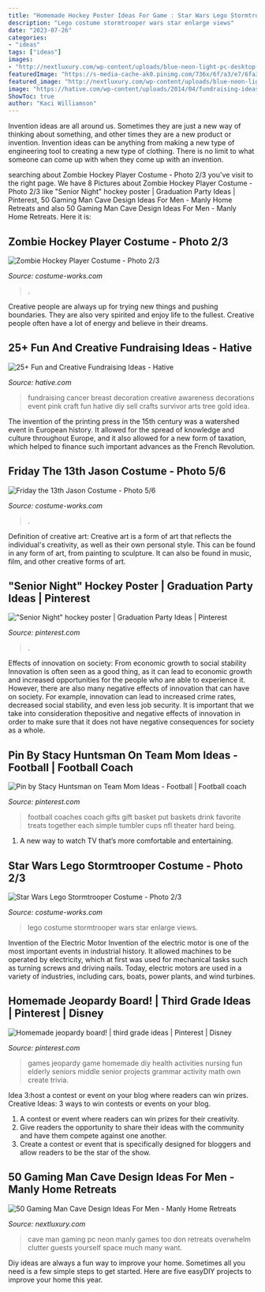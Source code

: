 ```yaml
---
title: "Homemade Hockey Poster Ideas For Game : Star Wars Lego Stormtrooper Costume"
description: "Lego costume stormtrooper wars star enlarge views"
date: "2023-07-26"
categories:
- "ideas"
tags: ["ideas"]
images:
- "http://nextluxury.com/wp-content/uploads/blue-neon-light-pc-desktop-gaming-man-cave.jpg"
featuredImage: "https://s-media-cache-ak0.pinimg.com/736x/6f/a3/e7/6fa3e7da4c65165c0a9bd23bd453e22b.jpg"
featured_image: "http://nextluxury.com/wp-content/uploads/blue-neon-light-pc-desktop-gaming-man-cave.jpg"
image: "https://hative.com/wp-content/uploads/2014/04/fundraising-ideas/21-breast-cancer-decoration.jpg"
ShowToc: true
author: "Kaci Williamson"
---
```



Invention ideas are all around us. Sometimes they are just a new way of thinking about something, and other times they are a new product or invention. Invention ideas can be anything from making a new type of engineering tool to creating a new type of clothing. There is no limit to what someone can come up with when they come up with an invention.

	

		
searching about Zombie Hockey Player Costume - Photo 2/3 you've visit to the right page. We have 8 Pictures about Zombie Hockey Player Costume - Photo 2/3 like &quot;Senior Night&quot; hockey poster | Graduation Party Ideas | Pinterest, 50 Gaming Man Cave Design Ideas For Men - Manly Home Retreats and also 50 Gaming Man Cave Design Ideas For Men - Manly Home Retreats. Here it is:
		
    
## Zombie Hockey Player Costume - Photo 2/3

<img loading=lazy src="https://photos.costume-works.com/full/zombie_hockey_player2.jpg" onerror="this.onerror=null;this.src='https://tse3.mm.bing.net/th?id=OIP.PuyRzYBbpyIAVZAUDWI53wHaJ3&amp;pid=15.1';" alt="Zombie Hockey Player Costume - Photo 2/3">

_Source: costume-works.com_

>. 

	

Creative people are always up for trying new things and pushing boundaries. They are also very spirited and enjoy life to the fullest. Creative people often have a lot of energy and believe in their dreams.

    
## 25+ Fun And Creative Fundraising Ideas - Hative

<img loading=lazy src="https://hative.com/wp-content/uploads/2014/04/fundraising-ideas/21-breast-cancer-decoration.jpg" onerror="this.onerror=null;this.src='https://tse2.mm.bing.net/th?id=OIP.jz0OSy2jNQtHOANugu0CBgHaDz&amp;pid=15.1';" alt="25+ Fun and Creative Fundraising Ideas - Hative">

_Source: hative.com_

>fundraising cancer breast decoration creative awareness decorations event pink craft fun hative diy sell crafts survivor arts tree gold idea. 

	

The invention of the printing press in the 15th century was a watershed event in European history. It allowed for the spread of knowledge and culture throughout Europe, and it also allowed for a new form of taxation, which helped to finance such important advances as the French Revolution.

    
## Friday The 13th Jason Costume - Photo 5/6

<img loading=lazy src="https://photos.costume-works.com/full/friday_the_13th_jason4.jpg" onerror="this.onerror=null;this.src='https://tse3.mm.bing.net/th?id=OIP.Onj5TyD2D7_Lc1mEXF_DUwHaLH&amp;pid=15.1';" alt="Friday the 13th Jason Costume - Photo 5/6">

_Source: costume-works.com_

>. 

	

Definition of creative art:
Creative art is a form of art that reflects the individual's creativity, as well as their own personal style. This can be found in any form of art, from painting to sculpture. It can also be found in music, film, and other creative forms of art.

    
## &quot;Senior Night&quot; Hockey Poster | Graduation Party Ideas | Pinterest

<img loading=lazy src="https://s-media-cache-ak0.pinimg.com/736x/6f/a3/e7/6fa3e7da4c65165c0a9bd23bd453e22b.jpg" onerror="this.onerror=null;this.src='https://tse3.mm.bing.net/th?id=OIP.Nz42qSBQc4secPJ8PTeK1gHaJ3&amp;pid=15.1';" alt="&quot;Senior Night&quot; hockey poster | Graduation Party Ideas | Pinterest">

_Source: pinterest.com_

>. 

	

Effects of innovation on society: From economic growth to social stability
Innovation is often seen as a good thing, as it can lead to economic growth and increased opportunities for the people who are able to experience it. However, there are also many negative effects of innovation that can have on society. For example, innovation can lead to increased crime rates, decreased social stability, and even less job security. It is important that we take into consideration thepositive and negative effects of innovation in order to make sure that it does not have negative consequences for society as a whole.

    
## Pin By Stacy Huntsman On Team Mom Ideas - Football | Football Coach

<img loading=lazy src="https://i.pinimg.com/originals/d0/e2/04/d0e20414538a381346bbcd2c470c9bb5.jpg" onerror="this.onerror=null;this.src='https://tse1.mm.bing.net/th?id=OIP.sYZiT4vrq2NKnSviftKiRAHaHa&amp;pid=15.1';" alt="Pin by Stacy Huntsman on Team Mom Ideas - Football | Football coach">

_Source: pinterest.com_

>football coaches coach gifts gift basket put baskets drink favorite treats together each simple tumbler cups nfl theater hard being. 

	

1. A new way to watch TV that’s more comfortable and entertaining.

    
## Star Wars Lego Stormtrooper Costume - Photo 2/3

<img loading=lazy src="http://photos.costume-works.com/full/lego_star_wars_stormtrooper1.jpg" onerror="this.onerror=null;this.src='https://tse1.mm.bing.net/th?id=OIP.uy1PxZJc_K2bGMwDjm04qQHaJ9&amp;pid=15.1';" alt="Star Wars Lego Stormtrooper Costume - Photo 2/3">

_Source: costume-works.com_

>lego costume stormtrooper wars star enlarge views. 

	

Invention of the Electric Motor
Invention of the electric motor is one of the most important events in industrial history. It allowed machines to be operated by electricity, which at first was used for mechanical tasks such as turning screws and driving nails. Today, electric motors are used in a variety of industries, including cars, boats, power plants, and wind turbines.

    
## Homemade Jeopardy Board! | Third Grade Ideas | Pinterest | Disney

<img loading=lazy src="https://s-media-cache-ak0.pinimg.com/736x/4c/cf/95/4ccf95758bbfc14c9d7cabd7ed4f55ed.jpg" onerror="this.onerror=null;this.src='https://tse1.mm.bing.net/th?id=OIP.7mursW89i3eMieXYjBUXzwHaJ4&amp;pid=15.1';" alt="Homemade jeopardy board! | third grade ideas | Pinterest | Disney">

_Source: pinterest.com_

>games jeopardy game homemade diy health activities nursing fun elderly seniors middle senior projects grammar activity math own create trivia. 

	

Idea 3:host a contest or event on your blog where readers can win prizes.
Creative Ideas: 3 ways to win contests or events on your blog.
1. A contest or event where readers can win prizes for their creativity.
2. Give readers the opportunity to share their ideas with the community and have them compete against one another.
3. Create a contest or event that is specifically designed for bloggers and allow readers to be the star of the show.

    
## 50 Gaming Man Cave Design Ideas For Men - Manly Home Retreats

<img loading=lazy src="http://nextluxury.com/wp-content/uploads/blue-neon-light-pc-desktop-gaming-man-cave.jpg" onerror="this.onerror=null;this.src='https://tse3.mm.bing.net/th?id=OIP.7pZOUjzMWpiiKCRmPVwh2gHaGK&amp;pid=15.1';" alt="50 Gaming Man Cave Design Ideas For Men - Manly Home Retreats">

_Source: nextluxury.com_

>cave man gaming pc neon manly games too don retreats overwhelm clutter guests yourself space much many want. 

	

Diy ideas are always a fun way to improve your home. Sometimes all you need is a few simple steps to get started. Here are five easyDIY projects to improve your home this year.

